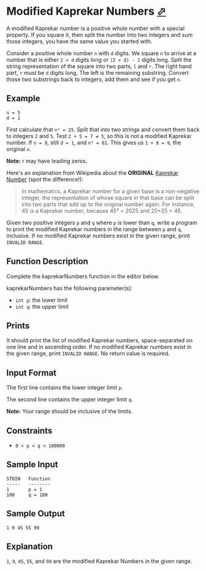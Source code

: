# Modified Kaprekar Numbers [⬀](https://www.hackerrank.com/challenges/kaprekar-numbers)

A modified Kaprekar number is a positive whole number with a special property. If you square it, then split the number into two integers and sum those integers, you have the same value you started with.

Consider a positive whole number `n` with `d` digits. We square `n` to arrive at a number that is either `2 × d` digits long or `(2 × d) - 1` digits long. Split the string representation of the square into two parts, `l` and `r`. The right hand part, `r` must be `d` digits long. The left is the remaining substring. Convert those two substrings back to integers, add them and see if you get `n`.

## Example
```
n = 5
d = 1
```

First calculate that `n² = 25`. Split that into two strings and convert them back to integers `2` and `5`. Test `2 + 5 = 7 ≠ 5`, so this is not a modified Kaprekar number. If `n = 9`, still `d = 1`, and `n² = 81`. This gives us `1 + 8 = 9`, the original `n`.

**Note:** r may have leading zeros.

Here's an explanation from Wikipedia about the **ORIGINAL** [Kaprekar Number](https://en.wikipedia.org/wiki/Kaprekar_number) (spot the difference!):

<blockquote>
In mathematics, a Kaprekar number for a given base is a non-negative integer, the representation of whose square in that base can be split into two parts that add up to the original number again. For instance, 45 is a Kaprekar number, because 45² = 2025 and 20+25 = 45.
</blockquote>


Given two positive integers `p` and `q` where `p` is lower than `q`, write a program to print the modified Kaprekar numbers in the range between `p` and `q`, inclusive. If no modified Kaprekar numbers exist in the given range, print `INVALID RANGE`.

## Function Description

Complete the kaprekarNumbers function in the editor below.

kaprekarNumbers has the following parameter(s):

- `int p`: the lower limit
- `int q`: the upper limit

## Prints

It should print the list of modified Kaprekar numbers, space-separated on one line and in ascending order. If no modified Kaprekar numbers exist in the given range, print `INVALID RANGE`. No return value is required.

## Input Format

The first line contains the lower integer limit `p`.

The second line contains the upper integer limit `q`.

**Note:** Your range should be inclusive of the limits.

## Constraints

- `0 < p < q < 100000`

## Sample Input
```
STDIN   Function
-----   --------
1       p = 1
100     q = 100
```

## Sample Output
```
1 9 45 55 99
```

## Explanation

`1`, `9`, `45`, `55`, and `99` are the modified Kaprekar Numbers in the given range.


